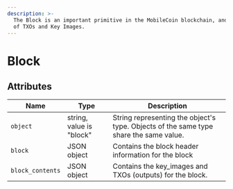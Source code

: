 ```yaml
---
description: >-
  The Block is an important primitive in the MobileCoin blockchain, and consists
  of TXOs and Key Images.
---
```


# Block

## Attributes

| Name             | Type                     | Description                                                                           |
|------------------|--------------------------|---------------------------------------------------------------------------------------|
| `object`         | string, value is "block" | String representing the object's type. Objects of the same type share the same value. |
| `block`          | JSON object              | Contains the block header information for the block                                   |
| `block_contents` | JSON object              | Contains the key_images and TXOs (outputs) for the block.                             |
